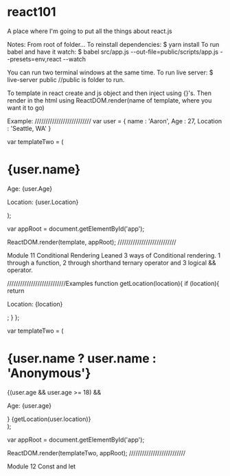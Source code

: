 # react101
A place where I'm going to put all the things about react.js



Notes:
From root of folder...
To reinstall dependencies: $ yarn install
To run babel and have it watch: $ babel src/app.js --out-file=public/scripts/app.js --presets=env,react --watch

You can run two terminal windows at the same time.
To run live server: $ live-server public //public is folder to run.

To template in react create and js object and then inject using {}'s. Then render in the html using ReactDOM.render(name of template, where you want it to go)

Example:
//////////////////////////
var user = {
    name : 'Aaron',
    Age : 27,
    Location : 'Seattle, WA'
}

var templateTwo = (
    <div>
        <h1>{user.name}</h1>
        <p>Age: {user.Age}</p>
        <p>Location: {user.Location}</p>
    </div>
);

var appRoot = document.getElementById('app');

ReactDOM.render(template, appRoot);
///////////////////////////

Module 11 Conditional Rendering
Leaned 3 ways of Conditional rendering. 1 through a function, 2 through shorthand ternary operator and 3 logical && operator.


///////////////////////////Examples
function getLocation(location){
    if (location){
        return <p>Location: {location}</p>;
    }
};

var templateTwo = (
    <div>
        <h1>{user.name ? user.name : 'Anonymous'}</h1>
        {(user.age && user.age >= 18) && <p>Age: {user.age}</p>}
        {getLocation(user.location)}
    </div>
);

var appRoot = document.getElementById('app');

ReactDOM.render(templateTwo, appRoot);
//////////////////////////

Module 12 Const and let
